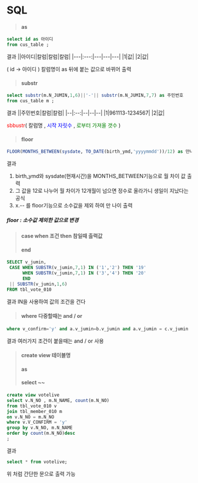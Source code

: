 
# SQL

>#### as 

```SQL
select id as 아이디
from cus_table ;
```
결과
||아이디|칼럼|칼럼|칼럼|
|---|:---:|---|---|---|
|1|값|
|2|값|

( id -> 아이디 )
칼럼명이 as 뒤에 붙는 값으로 바뀌어 출력



>#### substr
```SQL
select substr(m.N_JUMIN,1,6)||'-'|| substr(m.N_JUMIN,7,7) as 주민번호
from cus_table m ;
```
결과
||주민번호|칼럼|칼럼|
|--|:--:|--|--|--|
|1|961113-1234567|
|2|값|

<span style="color:red">sbbustr</span>( 칼럼명 , <span style="color:blue">시작 자릿수</span> , <span style="color:green">로부터 가져올 갯수</span> )



>#### floor
```SQL
FLOOR(MONTHS_BETWEEN(sysdate, TO_DATE(birth_ymd,'yyyymmdd'))/12) as 만나이
```
결과
1. birth_ymd와 sysdate(현재시간)을 MONTHS_BETWEEN기능으로 월 차이 값 출력
2. 그 값을 12로 나누어 월 차이가 12개월이 넘으면 정수로 올라가니 생일이 지났다는 공식 
3. x.-- 를 floor기능으로 소수값을 제외 하여 만 나이 출력

##### floor : 소수값 제외한 값으로 변경



>#### case when 조건 then 참일때 출력값 
>#### end
```SQL
SELECT v_jumin,
 CASE WHEN SUBSTR(v_jumin,7,1) IN ('1','2') THEN '19'
      WHEN SUBSTR(v_jumin,7,1) IN ('3','4') THEN '20' 
      END
 || SUBSTR(v_jumin,1,6)
FROM tbl_vote_010
```
결과
IN을 사용하여 값의 조건을 건다

>#### where 다중할때는 and / or
```SQL
where v_confirm='y' and a.v_jumin=b.v_jumin and a.v_jumin = c.v_jumin
```
결과
여러가지 조건이 붙을때는 and / or 사용

>#### create view 테이블명
>#### as
>#### select ~~

```SQL
create view votelive
select v.N_NO , m.N_NAME, count(m.N_NO)
from tbl_vote_010 v
join tbl_member_010 m
on v.N_NO = m.N_NO
where v.V_CONFIRM = 'y'
group by v.N_NO, m.N_NAME
order by count(m.N_NO)desc
;
```
결과
```SQL
select * from votelive;
```
위 처럼 간단한 문으로 출력 가능